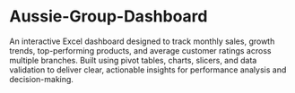 # Aussie-Group-Dashboard
An interactive Excel dashboard designed to track monthly sales, growth trends, top-performing products, and average customer ratings across multiple branches. Built using pivot tables, charts, slicers, and data validation to deliver clear, actionable insights for performance analysis and decision-making.
